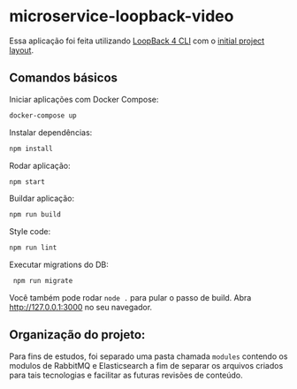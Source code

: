 # microservice-loopback-video

Essa aplicação foi feita utilizando [LoopBack 4 CLI](https://loopback.io/doc/en/lb4/Command-line-interface.html) com o
[initial project layout](https://loopback.io/doc/en/lb4/Loopback-application-layout.html).

## Comandos básicos

Iniciar aplicações com Docker Compose:
```sh
docker-compose up
```
Instalar dependências:
```sh
npm install
```
Rodar aplicação:
```sh
npm start
```
Buildar aplicação:
```sh
npm run build
```
Style code:
```sh
npm run lint
```
Executar migrations do DB:
```sh
 npm run migrate
```
Você também pode rodar `node .` para pular o passo de build.
Abra http://127.0.0.1:3000 no seu navegador.


## Organização do projeto:

Para fins de estudos, foi separado uma pasta chamada `modules` contendo os modulos de RabbitMQ e Elasticsearch a fim de separar os arquivos criados para tais tecnologias e facilitar as futuras revisões de conteúdo.
